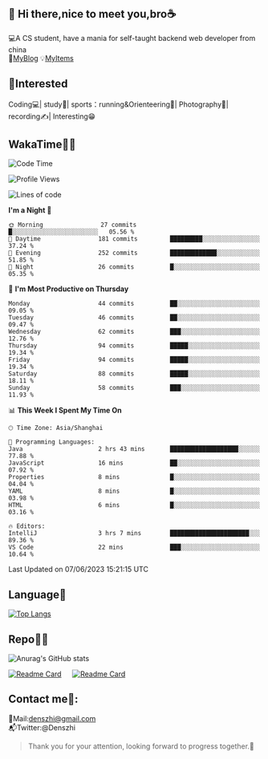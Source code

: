 👋 Hi there,nice to meet you,bro☕
---
💻A CS student, have a mania for self-taught backend web developer from china   
👣[MyBlog](https://github.com/HealUP/MyBlog)
💡[MyItems](https://healup.github.io/)

 <!-- waka-box start -->
 <!-- waka-box end -->
 
🧲**Interested**
--
Coding💻| study📖| sports：running&Orienteering🏃‍| Photography📸| recording✍️| Interesting😁

WakaTime👨‍💻
---
<!--START_SECTION:waka-->
![Code Time](http://img.shields.io/badge/Code%20Time-147%20hrs%2017%20mins-blue)

![Profile Views](http://img.shields.io/badge/Profile%20Views-11-blue)

![Lines of code](https://img.shields.io/badge/From%20Hello%20World%20I%27ve%20Written-166.1%20thousand%20lines%20of%20code-blue)

**I'm a Night 🦉** 

```text
🌞 Morning                27 commits          █░░░░░░░░░░░░░░░░░░░░░░░░   05.56 % 
🌆 Daytime                181 commits         █████████░░░░░░░░░░░░░░░░   37.24 % 
🌃 Evening                252 commits         █████████████░░░░░░░░░░░░   51.85 % 
🌙 Night                  26 commits          █░░░░░░░░░░░░░░░░░░░░░░░░   05.35 % 
```
📅 **I'm Most Productive on Thursday** 

```text
Monday                   44 commits          ██░░░░░░░░░░░░░░░░░░░░░░░   09.05 % 
Tuesday                  46 commits          ██░░░░░░░░░░░░░░░░░░░░░░░   09.47 % 
Wednesday                62 commits          ███░░░░░░░░░░░░░░░░░░░░░░   12.76 % 
Thursday                 94 commits          █████░░░░░░░░░░░░░░░░░░░░   19.34 % 
Friday                   94 commits          █████░░░░░░░░░░░░░░░░░░░░   19.34 % 
Saturday                 88 commits          █████░░░░░░░░░░░░░░░░░░░░   18.11 % 
Sunday                   58 commits          ███░░░░░░░░░░░░░░░░░░░░░░   11.93 % 
```


📊 **This Week I Spent My Time On** 

```text
🕑︎ Time Zone: Asia/Shanghai

💬 Programming Languages: 
Java                     2 hrs 43 mins       ███████████████████░░░░░░   77.88 % 
JavaScript               16 mins             ██░░░░░░░░░░░░░░░░░░░░░░░   07.92 % 
Properties               8 mins              █░░░░░░░░░░░░░░░░░░░░░░░░   04.04 % 
YAML                     8 mins              █░░░░░░░░░░░░░░░░░░░░░░░░   03.98 % 
HTML                     6 mins              █░░░░░░░░░░░░░░░░░░░░░░░░   03.16 % 

🔥 Editors: 
IntelliJ                 3 hrs 7 mins        ██████████████████████░░░   89.36 % 
VS Code                  22 mins             ███░░░░░░░░░░░░░░░░░░░░░░   10.64 % 
```


 Last Updated on 07/06/2023 15:21:15 UTC
<!--END_SECTION:waka-->

Language🚀
---
[![Top Langs](https://github-readme-stats.vercel.app/api/top-langs/?username=HealUP&layout=compact&hide_border=true)](https://github.com/HealUP)

Repo🧑‍💻
---
![Anurag's GitHub stats](https://github-readme-stats.vercel.app/api?username=HealUP&count_private=true&show_icons=true&theme=gruvbox&hide_border=true) 

[![Readme Card](https://github-readme-stats.vercel.app/api/pin/?username=HealUP&repo=InternetEy&theme=transparent)](https://github.com/HealUP/InternetEy) &emsp;
[![Readme Card](https://github-readme-stats.vercel.app/api/pin/?username=HealUP&repo=CampusExperience&theme=transparent)](https://github.com/HealUP/CampusExperience)


Contact me📱:
---
📮Mail:denszhi@gmail.com  
📬Twitter:@Denszhi  

> Thank you for your attention, looking forward to progress together.🎉
